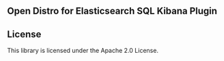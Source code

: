 ## Open Distro for Elasticsearch SQL Kibana Plugin


## License

This library is licensed under the Apache 2.0 License. 
